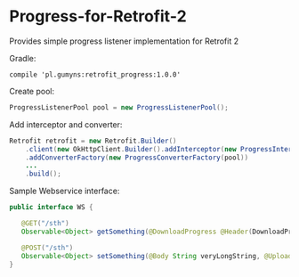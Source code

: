 # Progress-for-Retrofit-2
Provides simple progress listener implementation for Retrofit 2

Gradle:
```
compile 'pl.gumyns:retrofit_progress:1.0.0'
```
Create pool:
```java
ProgressListenerPool pool = new ProgressListenerPool();
```
Add interceptor and converter:
```java
Retrofit retrofit = new Retrofit.Builder()
    .client(new OkHttpClient.Builder().addInterceptor(new ProgressInterceptor(pool)).build())
    .addConverterFactory(new ProgressConverterFactory(pool))
    ...
    .build();
```
Sample Webservice interface:
```java
public interface WS {

   @GET("/sth")
   Observable<Object> getSomething(@DownloadProgress @Header(DownloadProgress.HEADER) ProgressListener listener);

   @POST("/sth")
   Observable<Object> setSomething(@Body String veryLongString, @UploadProgress @Header(UploadProgress.HEADER) ProgressListener listener);
}
```
